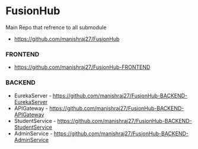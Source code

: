 # FusionHub
Main Repo that refrence to all submodule
- https://github.com/manishraj27/FusionHub 

### FRONTEND
- https://github.com/manishraj27/FusionHub-FRONTEND

### BACKEND
- EurekaServer - https://github.com/manishraj27/FusionHub-BACKEND-EurekaServer
- APIGateway - https://github.com/manishraj27/FusionHub-BACKEND-APIGateway
- StudentService - https://github.com/manishraj27/FusionHub-BACKEND-StudentService
- AdminService - https://github.com/manishraj27/FusionHub-BACKEND-AdminService

